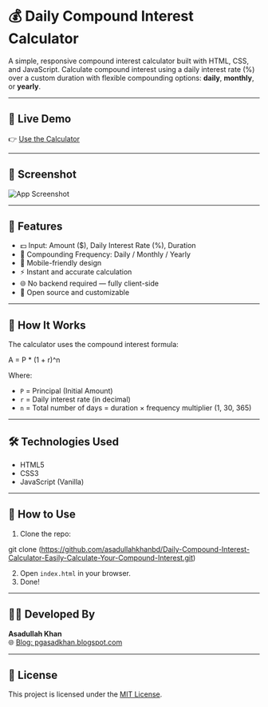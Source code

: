 # 💰 Daily Compound Interest Calculator

A simple, responsive compound interest calculator built with HTML, CSS, and JavaScript. Calculate compound interest using a daily interest rate (%) over a custom duration with flexible compounding options: **daily**, **monthly**, or **yearly**.

---

## 🚀 Live Demo

👉 [Use the Calculator](https://your-live-app-link.example.com)

---

## 📸 Screenshot

![App Screenshot](https://blogger.googleusercontent.com/img/b/R29vZ2xl/AVvXsEiRCbhUDbeMVVHtsaZgB2XRhYBHoTDDv7NG_TLGyksr3n9p7m_bVIV7LgVPrqJGDAoQW73pxRRsqFHZydDOPoStt9ocPhjt-cK4JFkQh1MkwzagVF5k2OjsOUUh72294OSkFIxnk3Sw-2UC2kF7Da0dTna4ye49y8_9cNoJr7HjiHFH2dnSD5x2oHPbEzw/s600/download%20%281%29.jpg)

---

## 🧮 Features

- 💵 Input: Amount ($), Daily Interest Rate (%), Duration
- 📅 Compounding Frequency: Daily / Monthly / Yearly
- 📱 Mobile-friendly design
- ⚡ Instant and accurate calculation
- 🌐 No backend required — fully client-side
- 📜 Open source and customizable

---

## 🧠 How It Works

The calculator uses the compound interest formula:

A = P * (1 + r)^n

Where:
- `P` = Principal (Initial Amount)
- `r` = Daily interest rate (in decimal)
- `n` = Total number of days = duration × frequency multiplier (1, 30, 365)

---

## 🛠️ Technologies Used

- HTML5  
- CSS3  
- JavaScript (Vanilla)

---

## 📂 How to Use

1. Clone the repo:

git clone (https://github.com/asadullahkhanbd/Daily-Compound-Interest-Calculator-Easily-Calculate-Your-Compound-Interest.git)

2. Open `index.html` in your browser.
3. Done!

---

## 👨‍💻 Developed By

**Asadullah Khan**  
🌐 [Blog: pgasadkhan.blogspot.com](https://pgasadkhan.blogspot.com/)

---

## 📄 License

This project is licensed under the [MIT License](LICENSE).
